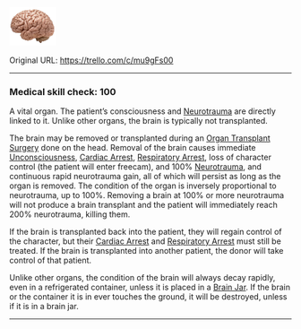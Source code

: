 ![brain.png\|200](./Brain%20Transplant%20-%20Attachments/680728605915e67fef28a6ea.png)

Original URL: https://trello.com/c/mu9gFs00

---

### Medical skill check: 100

A vital organ. The patient’s consciousness and [Neurotrauma](../Head_Brain/Neurotrauma.md) are directly linked to it. Unlike other organs, the brain is typically not transplanted.

The brain may be removed or transplanted during an [Organ Transplant Surgery](../Procedures/Organ%20Transplant%20Surgery.md) done on the head. Removal of the brain causes immediate [Unconsciousness](../Head_Brain/Unconsciousness.md), [Cardiac Arrest](../Heart/Cardiac%20Arrest.md), [Respiratory Arrest](../Lungs/Respiratory%20Arrest.md), loss of character control (the patient will enter freecam), and 100% [Neurotrauma](../Head_Brain/Neurotrauma.md), and continuous rapid neurotrauma gain, all of which will persist as long as the organ is removed. The condition of the organ is inversely proportional to neurotrauma, up to 100%. Removing a brain at 100% or more neurotrauma will not produce a brain transplant and the patient will immediately reach 200% neurotrauma, killing them.

If the brain is transplanted back into the patient, they will regain control of the character, but their [Cardiac Arrest](../Heart/Cardiac%20Arrest.md) and [Respiratory Arrest](../Lungs/Respiratory%20Arrest.md)  must still be treated. If the brain is transplanted into another patient, the donor will take control of that patient.

Unlike other organs, the condition of the brain will always decay rapidly, even in a refrigerated container, unless it is placed in a [Brain Jar](../Surgery%20Plus%20Expansion/Brain%20Jar.md). If the brain or the container it is in ever touches the ground, it will be destroyed, unless if it is in a brain jar.

---

